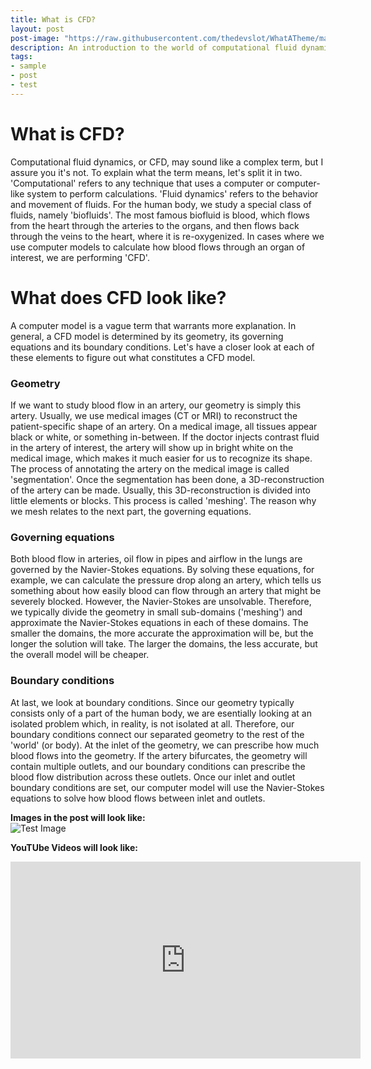 ```yaml
---
title: What is CFD? 
layout: post
post-image: "https://raw.githubusercontent.com/thedevslot/WhatATheme/master/assets/images/SamplePost.png?token=AHMQUEPC4IFADOF5VG4QVN26Z64GG"
description: An introduction to the world of computational fluid dynamics.
tags:
- sample
- post
- test
---
```


# What is CFD? 
Computational fluid dynamics, or CFD, may sound like a complex term, but I assure you it's not. To explain what the term means, let's split it in two. 'Computational' refers to any technique that uses a computer or computer-like system to perform calculations. 'Fluid dynamics' refers to the behavior and movement of fluids. For the human body, we study a special class of fluids, namely 'biofluids'. The most famous biofluid is blood, which flows from the heart through the arteries to the organs, and then flows back through the veins to the heart, where it is re-oxygenized. In cases where we use computer models to calculate how blood flows through an organ of interest, we are performing 'CFD'. 

# What does CFD look like? 
A computer model is a vague term that warrants more explanation. In general, a CFD model is determined by its geometry, its governing equations and its boundary conditions. Let's have a closer look at each of these elements to figure out what constitutes a CFD model. 

### Geometry 
If we want to study blood flow in an artery, our geometry is simply this artery. Usually, we use medical images (CT or MRI) to reconstruct the patient-specific shape of an artery. On a medical image, all tissues appear black or white, or something in-between. If the doctor injects contrast fluid in the artery of interest, the artery will show up in bright white on the medical image, which makes it much easier for us to recognize its shape. The process of annotating the artery on the medical image is called 'segmentation'. Once the segmentation has been done, a 3D-reconstruction of the artery can be made. Usually, this 3D-reconstruction is divided into little elements or blocks. This process is called 'meshing'. The reason why we mesh relates to the next part, the governing equations. 

### Governing equations 
Both blood flow in arteries, oil flow in pipes and airflow in the lungs are governed by the Navier-Stokes equations. By solving these equations, for example, we can calculate the pressure drop along an artery, which tells us something about how easily blood can flow through an artery that might be severely blocked. However, the Navier-Stokes are unsolvable. Therefore, we typically divide the geometry in small sub-domains ('meshing') and approximate the Navier-Stokes equations in each of these domains. The smaller the domains, the more accurate the approximation will be, but the longer the solution will take. The larger the domains, the less accurate, but the overall model will be cheaper. 

### Boundary conditions 
At last, we look at boundary conditions. Since our geometry typically consists only of a part of the human body, we are esentially looking at an isolated problem which, in reality, is not isolated at all. Therefore, our boundary conditions connect our separated geometry to the rest of the 'world' (or body). At the inlet of the geometry, we can prescribe how much blood flows into the geometry. If the artery bifurcates, the geometry will contain multiple outlets, and our boundary conditions can prescribe the blood flow distribution across these outlets. Once our inlet and outlet boundary conditions are set, our computer model will use the Navier-Stokes equations to solve how blood flows between inlet and outlets. 

**Images in the post will look like:**<br>
![Test Image](/WhatATheme/assets/images/1280x720%20Placeholder.png)

**YouTUbe Videos will look like:**<br>
<iframe width="560" height="315" src="https://www.youtube.com/embed/jTPXwbDtIpA" frameborder="0" allow="accelerometer; autoplay; encrypted-media; gyroscope; picture-in-picture" allowfullscreen></iframe>